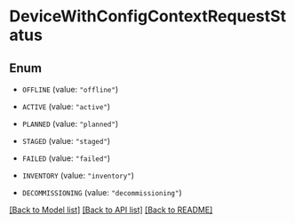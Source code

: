 # DeviceWithConfigContextRequestStatus

## Enum


* `OFFLINE` (value: `"offline"`)

* `ACTIVE` (value: `"active"`)

* `PLANNED` (value: `"planned"`)

* `STAGED` (value: `"staged"`)

* `FAILED` (value: `"failed"`)

* `INVENTORY` (value: `"inventory"`)

* `DECOMMISSIONING` (value: `"decommissioning"`)


[[Back to Model list]](../README.md#documentation-for-models) [[Back to API list]](../README.md#documentation-for-api-endpoints) [[Back to README]](../README.md)


